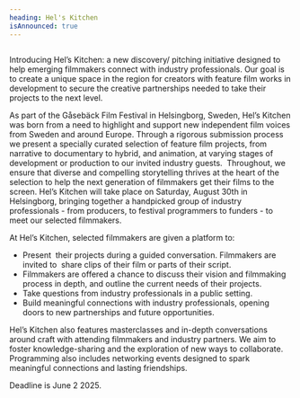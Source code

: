```yaml
---
heading: Hel's Kitchen
isAnnounced: true
---
```

![]()

Introducing Hel’s Kitchen: a new discovery/ pitching initiative designed to help emerging filmmakers connect with industry professionals. Our goal is to create a unique space in the region for creators with feature film works in development to secure the creative partnerships needed to take their projects to the next level. 

As part of the Gåsebäck Film Festival in Helsingborg, Sweden, Hel’s Kitchen was born from a need to highlight and support new independent film voices from Sweden and around Europe. Through a rigorous submission process we present a specially curated selection of feature film projects, from narrative to documentary to hybrid, and animation, at varying stages of development or production to our invited industry guests.  Throughout, we ensure that diverse and compelling storytelling thrives at the heart of the selection to help the next generation of filmmakers get their films to the screen. Hel’s Kitchen will take place on Saturday, August 30th in Helsingborg, bringing together a handpicked group of industry professionals - from producers, to festival programmers to funders - to meet our selected filmmakers. 

At Hel’s Kitchen, selected filmmakers are given a platform to:

* Present  their projects during a guided conversation. Filmmakers are invited to  share clips of their film or parts of their script.
* Filmmakers are offered a chance to discuss their vision and filmmaking process in depth, and outline the current needs of their projects. 
* Take questions from industry professionals in a public setting.
* Build meaningful connections with industry professionals, opening doors to new partnerships and future opportunities.

Hel’s Kitchen also features masterclasses and in-depth conversations around craft with attending filmmakers and industry partners. We aim to foster knowledge-sharing and the exploration of new ways to collaborate. Programming also includes networking events designed to spark meaningful connections and lasting friendships.

D﻿eadline is June 2 2025.